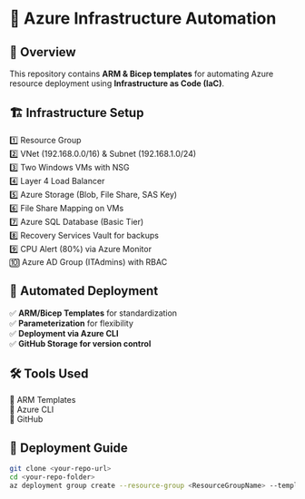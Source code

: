 # 🚀 Azure Infrastructure Automation

## 📌 Overview
This repository contains **ARM & Bicep templates** for automating Azure resource deployment using **Infrastructure as Code (IaC)**.

## 🏗️ Infrastructure Setup
1️⃣ Resource Group  
2️⃣ VNet (192.168.0.0/16) & Subnet (192.168.1.0/24)  
3️⃣ Two Windows VMs with NSG  
4️⃣ Layer 4 Load Balancer  
5️⃣ Azure Storage (Blob, File Share, SAS Key)  
6️⃣ File Share Mapping on VMs  
7️⃣ Azure SQL Database (Basic Tier)  
8️⃣ Recovery Services Vault for backups  
9️⃣ CPU Alert (80%) via Azure Monitor  
🔟 Azure AD Group (ITAdmins) with RBAC  

## 🔄 Automated Deployment
✅ **ARM/Bicep Templates** for standardization  
✅ **Parameterization** for flexibility  
✅ **Deployment via Azure CLI**  
✅ **GitHub Storage for version control**  

## 🛠️ Tools Used
🔹 ARM Templates    
🔹 Azure CLI  
🔹 GitHub  

## 📖 Deployment Guide
```sh
git clone <your-repo-url>
cd <your-repo-folder>
az deployment group create --resource-group <ResourceGroupName> --template-file <template.json>
